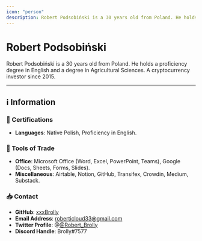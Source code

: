 ```yaml
---
icon: "person"
description: Robert Podsobiński is a 30 years old from Poland. He holds a proficiency degree in English and a degree in Agricultural Sciences. A cryptocurrency investor since 2015.
---
```


# Robert Podsobiński

Robert Podsobiński is a 30 years old from Poland. He holds a proficiency degree in English and a degree in Agricultural Sciences. A cryptocurrency investor since 2015.

---

## ℹ️ Information

### 📜 Certifications

- **Languages**: Native Polish, Proficiency in English.

### 🧰 Tools of Trade

- **Office**: Microsoft Office (Word, Excel, PowerPoint, Teams), Google (Docs, Sheets, Forms, Slides).
- **Miscellaneous**: Airtable, Notion, GitHub, Transifex, Crowdin, Medium, Substack.

### 📥 Contact

- **GitHub**: [xxxBrolly](https://github.com/xxxBrolly)
- **Email Address**: [roberticloud33@gmail.com](mailto:roberticloud33@gmail.com)
- **Twitter Profile**: @[@Robert_Brolly](https://twitter.com/@Robert_Brolly)
- **Discord Handle**: Brolly#7577

